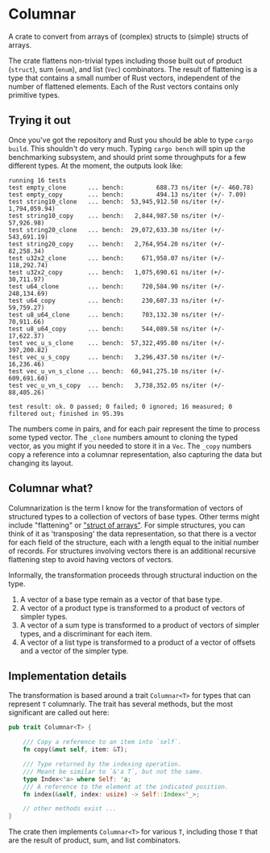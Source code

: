# Columnar

A crate to convert from arrays of (complex) structs to (simple) structs of arrays.

The crate flattens non-trivial types including those built out of product (`struct`), sum (`enum`), and list (`Vec`) combinators.
The result of flattening is a type that contains a small number of Rust vectors, independent of the number of flattened elements.
Each of the Rust vectors contains only primitive types.

## Trying it out

Once you've got the repository and Rust you should be able to type `cargo build`. 
This shouldn't do very much. 
Typing `cargo bench` will spin up the benchmarking subsystem, and should print some throughputs for a few different types. 
At the moment, the outputs look like:
```
running 16 tests
test empty_clone      ... bench:         688.73 ns/iter (+/- 460.78)
test empty_copy       ... bench:         494.13 ns/iter (+/- 7.09)
test string10_clone   ... bench:  53,945,912.50 ns/iter (+/- 1,794,059.94)
test string10_copy    ... bench:   2,844,987.50 ns/iter (+/- 57,926.98)
test string20_clone   ... bench:  29,072,633.30 ns/iter (+/- 543,691.19)
test string20_copy    ... bench:   2,764,954.20 ns/iter (+/- 82,258.34)
test u32x2_clone      ... bench:     671,958.07 ns/iter (+/- 118,292.74)
test u32x2_copy       ... bench:   1,075,690.61 ns/iter (+/- 30,711.97)
test u64_clone        ... bench:     720,584.90 ns/iter (+/- 248,134.69)
test u64_copy         ... bench:     230,607.33 ns/iter (+/- 59,759.27)
test u8_u64_clone     ... bench:     703,132.30 ns/iter (+/- 70,911.66)
test u8_u64_copy      ... bench:     544,089.58 ns/iter (+/- 17,622.37)
test vec_u_s_clone    ... bench:  57,322,495.80 ns/iter (+/- 397,200.82)
test vec_u_s_copy     ... bench:   3,296,437.50 ns/iter (+/- 16,236.46)
test vec_u_vn_s_clone ... bench:  60,941,275.10 ns/iter (+/- 609,691.60)
test vec_u_vn_s_copy  ... bench:   3,738,352.05 ns/iter (+/- 88,405.26)

test result: ok. 0 passed; 0 failed; 0 ignored; 16 measured; 0 filtered out; finished in 95.39s
```

The numbers come in pairs, and for each pair represent the time to process some typed vector.
The `_clone` numbers amount to cloning the typed vector, as you might if you needed to store it in a `Vec`.
The `_copy` numbers copy a reference into a columnar representation, also capturing the data but changing its layout.

## Columnar what? ##

Columnarization is the term I know for the transformation of vectors of structured types to a collection of vectors of base types.
Other terms might include "flattening" or ["struct of arrays"](https://en.wikipedia.org/wiki/AoS_and_SoA).
For simple structures, you can think of it as 'transposing' the data representation, so that there is a vector for each field of the structure, each with a length equal to the initial number of records. 
For structures involving vectors there is an additional recursive flattening step to avoid having vectors of vectors.

Informally, the transformation proceeds through structural induction on the type.
1. A vector of a base type remain as a vector of that base type.
2. A vector of a product type is transformed to a product of vectors of simpler types.
3. A vector of a sum type is transformed to a product of vectors of simpler types, and a discriminant for each item.
4. A vector of a list type is transformed to a product of a vector of offsets and a vector of the simpler type.

## Implementation details ##

The transformation is based around a trait `Columnar<T>` for types that can represent `T` columnarly.
The trait has several methods, but the most significant are called out here:

```rust
pub trait Columnar<T> {

    /// Copy a reference to an item into `self`.
    fn copy(&mut self, item: &T);

    /// Type returned by the indexing operation.
    /// Meant be similar to `&'a T`, but not the same.
    type Index<'a> where Self: 'a;
    /// A reference to the element at the indicated position.
    fn index(&self, index: usize) -> Self::Index<'_>;

    // other methods exist ...
}
```

The crate then implements `Columnar<T>` for various `T`, including those `T` that are the result of product, sum, and list combinators.

